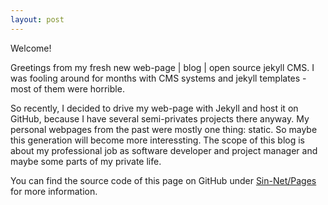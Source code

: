 ```yaml
---
layout: post
---
```

Welcome!

Greetings from my fresh new web-page | blog | open source jekyll CMS.
I was fooling around for months with CMS systems and jekyll templates - most of them were horrible.

So recently, I decided to drive my web-page with Jekyll and host it on GitHub, because I have several semi-privates projects there anyway.
My personal webpages from the past were mostly one thing: static. So maybe this generation will become more interessting. The scope of this blog is about my professional job as software developer and project manager and maybe some parts of my private life.

<div class="divider"></div>

You can find the source code of this page on GitHub under [Sin-Net/Pages](https://github.com/sin-net/Pages) for more information.
